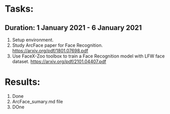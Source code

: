 # Tasks:
## Duration: 1 January 2021 - 6 January 2021
1. Setup environment.
2. Study ArcFace paper for Face Recognition. https://arxiv.org/pdf/1801.07698.pdf
3. Use FaceX-Zoo toolbox to train a Face Recognition model with LFW face dataset. https://arxiv.org/pdf/2101.04407.pdf
# Results:
1. Done
2. ArcFace_sumary.md file
3. DOne